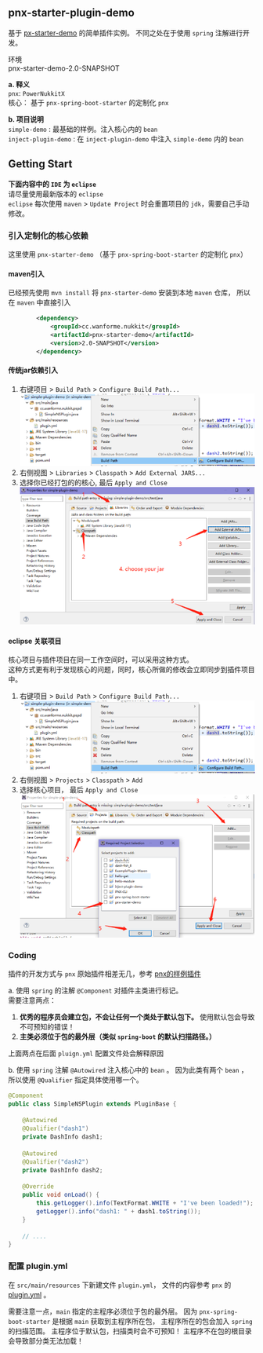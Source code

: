 ## pnx-starter-plugin-demo
基于 [px-starter-demo](https://github.com/WanneSimon/pnx-starter-demo) 的简单插件实例。
不同之处在于使用 `spring` 注解进行开发。 

环境  
pnx-starter-demo-2.0-SNAPSHOT  

**a. 释义**  
`pnx`: `PowerNukkitX`  
核心： 基于 `pnx-spring-boot-starter` 的定制化 `pnx`
  
**b. 项目说明**  
`simple-demo` : 最基础的样例。注入核心内的 `bean`   
`inject-plugin-demo` : 在 `inject-plugin-demo` 中注入 `simple-demo` 内的 `bean`

## Getting Start
**下面内容中的 `IDE` 为 `eclipse`**  
请尽量使用最新版本的 `eclipse`  
`eclipse` 每次使用 `maven` > `Update Project` 时会重置项目的 `jdk`，需要自己手动修改。

### 引入定制化的核心依赖
这里使用 `pnx-starter-demo` （基于 `pnx-spring-boot-starter` 的定制化 `pnx`）

#### maven引入
已经预先使用 `mvn install` 将 `pnx-starter-demo` 安装到本地 `maven` 仓库，
所以在 `maven` 中直接引入
```xml
        <dependency>
            <groupId>cc.wanforme.nukkit</groupId>
            <artifactId>pnx-starter-demo</artifactId>
            <version>2.0-SNAPSHOT</version>
        </dependency>
```
#### 传统jar依赖引入
1. 右键项目 > `Build Path` > `Configure Build Path...`  
   ![Project-BuildPath](imgs/Proejct-BuildPath.png)
2. 右侧视图 > `Libraries` > `Classpath` >  `Add External JARS...`
3. 选择你已经打包的的核心, 最后 `Apply and Close`  
   ![Project-Libraries](imgs/Proejct-Libraries.png)

#### eclipse 关联项目
核心项目与插件项目在同一工作空间时，可以采用这种方式。  
这种方式更有利于发现核心的问题，同时，核心所做的修改会立即同步到插件项目中。  
1. 右键项目 > `Build Path` > `Configure Build Path...`  
  ![Project-BuildPath](imgs/Proejct-BuildPath.png)
2. 右侧视图 > `Projects` > `Classpath` >  `Add` 
3. 选择核心项目， 最后 `Apply and Close`  
  ![Project-Projects](imgs/Project-Projects.bmp)

### Coding
插件的开发方式与 `pnx` 原始插件相差无几，参考 [pnx的样例插件](https://github.com/PowerNukkitX/ExamplePlugin-Maven/blob/master/src/main/java/cn/powernukkitx/exampleplugin/ExamplePlugin.java)  
  
a. 使用 `spring` 的注解 `@Component` 对插件主类进行标记。  
需要注意两点：  
  1. **优秀的程序员会建立包，不会让任何一个类处于默认包下。** 使用默认包会导致不可预知的错误！ 
  2. **主类必须位于包的最外层（类似 `spring-boot` 的默认扫描路径。）**  

上面两点在后面 `pluign.yml` 配置文件处会解释原因

b. 使用 `spring` 注解 `@Autowired` 注入核心中的 `bean` 。
因为此类有两个 `bean` ， 所以使用 `@Qualifier` 指定具体使用哪一个。

```java
@Component
public class SimpleNSPlugin extends PluginBase {

    @Autowired
    @Qualifier("dash1")
    private DashInfo dash1;

    @Autowired
    @Qualifier("dash2")
    private DashInfo dash2;

    @Override
    public void onLoad() {
        this.getLogger().info(TextFormat.WHITE + "I've been loaded!");
        getLogger().info("dash1: " + dash1.toString());
    }
    
    // ....
}
```

### 配置 plugin.yml 
在 `src/main/resources` 下新建文件  `plugin.yml`，
文件的内容参考 `pnx` 的 [plugin.yml](https://github.com/PowerNukkitX/ExamplePlugin-Maven/blob/master/src/main/resources/plugin.yml) 。
  
需要注意一点，`main` 指定的主程序必须位于包的最外层。
因为 `pnx-spring-boot-starter` 是根据 `main` 获取到主程序所在包， 主程序所在的包会加入 `spring` 的扫描范围。
主程序位于默认包，扫描类时会不可预知！
主程序不在包的根目录会导致部分类无法加载！
